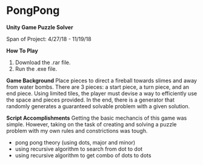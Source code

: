 # PongPong
**Unity Game Puzzle Solver**

Span of Project: 4/27/18 - 11/19/18

**How To Play**
1. Download the .rar file.
2. Run the .exe file.

**Game Background**
Place pieces to direct a fireball towards slimes and away from water bombs. There are 3 pieces: a start piece, a turn piece, and an end piece. Using limited tiles, the player must devise a way to efficiently use the space and pieces provided. In the end, there is a generator that randomly generates a guaranteed solvable problem with a given solution. 

**Script Accomplishments**
Getting the basic mechancis of this game was simple. However, taking on the task of creating and solving a puzzle problem with my own rules and constrictions was tough. 

- pong pong theory (using dots, major and minor)
- using recursive algorithm to search from dot to dot
- using recursive algorithm to get combo of dots to dots
